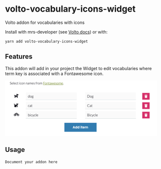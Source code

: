 # volto-vocabulary-icons-widget

Volto addon for vocabularies with icons

Install with mrs-developer (see [Volto docs](https://docs.voltocms.com/customizing/add-ons/)) or with:

```bash
yarn add volto-vocabulary-icons-widget
```

## Features

This addon will add in your project the Widget to edit vocabularies where term key is associated with a Fontawesome icon.

<img alt="Vocabulary icons widget" src="./docs/vocabulary-icons-widget.png" width="500" />

## Usage

`Document your addon here`
